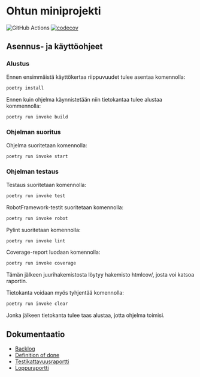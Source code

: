 # Ohtun miniprojekti

![GitHub Actions](https://github.com/Kove71/Ohtu_miniprojekti/workflows/CI/badge.svg)
[![codecov](https://codecov.io/gh/Kove71/Ohtu_miniprojekti/branch/main/graph/badge.svg?token=YZAPS40O41)](https://codecov.io/gh/Kove71/Ohtu_miniprojekti)

## Asennus- ja käyttöohjeet

### Alustus

Ennen ensimmäistä käyttökertaa riippuvuudet tulee asentaa komennolla: 
```bash
poetry install
```
Ennen kuin ohjelma käynnistetään niin tietokantaa tulee alustaa kommennolla:
```bash
poetry run invoke build
```

### Ohjelman suoritus

Ohjelma suoritetaan komennolla:
```bash
poetry run invoke start
```

### Ohjelman testaus

Testaus suoritetaan komennolla:
```bash
poetry run invoke test
```
RobotFramework-testit suoritetaan komennolla:
```bash
poetry run invoke robot
```
Pylint suoritetaan komennolla:
```bash
poetry run invoke lint
```
Coverage-report luodaan komennolla:
```bash
poetry run invoke coverage
```
Tämän jälkeen juurihakemistosta löytyy hakemisto htmlcov/, josta voi katsoa raportin.

Tietokanta voidaan myös tyhjentää komennolla:
```bash
poetry run invoke clear
```
Jonka jälkeen tietokanta tulee taas alustaa, jotta ohjelma toimisi. 

## Dokumentaatio

- [Backlog](https://docs.google.com/spreadsheets/d/1Av-S8CRkLMrIsAKHgrrVVXugRZbDxyBik0xdSajMxEg)
- [Definition of done](dokumentaatio/definitionofdone.md)
- [Testikattavuusraportti](https://github.com/Kove71/Ohtu_miniprojekti/blob/main/dokumentaatio/Testikattavuusraportti.md)
- [Loppuraportti](https://helsinkifi-my.sharepoint.com/:w:/g/personal/ainokuos_ad_helsinki_fi/EXS-4mN4xK1CuSO284XrTPoBubftbwnShJsRzx4FtFaLAQ?e=PwCsHQ)
